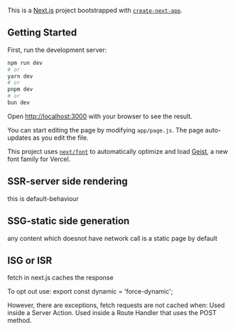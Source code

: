 This is a [Next.js](https://nextjs.org) project bootstrapped with [`create-next-app`](https://github.com/vercel/next.js/tree/canary/packages/create-next-app).

## Getting Started

First, run the development server:

```bash
npm run dev
# or
yarn dev
# or
pnpm dev
# or
bun dev
```

Open [http://localhost:3000](http://localhost:3000) with your browser to see the result.

You can start editing the page by modifying `app/page.js`. The page auto-updates as you edit the file.

This project uses [`next/font`](https://nextjs.org/docs/app/building-your-application/optimizing/fonts) to automatically optimize and load [Geist](https://vercel.com/font), a new font family for Vercel.

## SSR-server side rendering
this is default-behaviour
## SSG-static side generation
any content which doesnot have network call is a static page by default
## ISG or ISR
fetch in next.js caches the response 

To opt out use:
export const dynamic = 'force-dynamic';

However, there are exceptions, fetch requests are not cached when:
Used inside a Server Action.
Used inside a Route Handler that uses the POST method.
